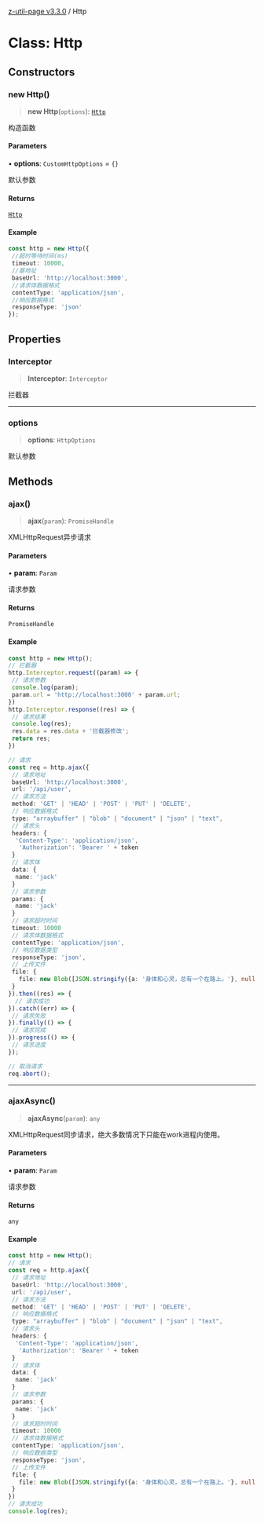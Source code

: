 [z-util-page v3.3.0](../index.md) / Http

# Class: Http

## Constructors

### new Http()

> **new Http**(`options`): [`Http`](Http.md)

构造函数

#### Parameters

• **options**: `CustomHttpOptions` = `{}`

默认参数

#### Returns

[`Http`](Http.md)

#### Example

```ts
const http = new Http({
 //超时等待时间(ms)
 timeout: 10000,
 //基地址
 baseUrl: 'http://localhost:3000',
 //请求体数据格式
 contentType: 'application/json',
 //响应数据格式
 responseType: 'json'
});
```

## Properties

### Interceptor

> **Interceptor**: `Interceptor`

拦截器

***

### options

> **options**: `HttpOptions`

默认参数

## Methods

### ajax()

> **ajax**(`param`): `PromiseHandle`

XMLHttpRequest异步请求

#### Parameters

• **param**: `Param`

请求参数

#### Returns

`PromiseHandle`

#### Example

```ts
const http = new Http();
// 拦截器
http.Interceptor.request((param) => {
 // 请求参数
 console.log(param);
 param.url = 'http://localhost:3000' + param.url;
})
http.Interceptor.response((res) => {
 // 请求结果
 console.log(res);
 res.data = res.data + '拦截器修改';
 return res;
})

// 请求
const req = http.ajax({
 // 请求地址
 baseUrl: 'http://localhost:3000',
 url: '/api/user',
 // 请求方法
 method: 'GET' | 'HEAD' | 'POST' | 'PUT' | 'DELETE',
 // 响应数据格式
 type: "arraybuffer" | "blob" | "document" | "json" | "text",
 // 请求头
 headers: {
  'Content-Type': 'application/json',
   'Authorization': 'Bearer ' + token
 }
 // 请求体
 data: {
  name: 'jack'
 }
 // 请求参数
 params: {
  name: 'jack'
 }
 // 请求超时时间
 timeout: 10000
 // 请求体数据格式
 contentType: 'application/json',
 // 响应数据类型
 responseType: 'json',
 // 上传文件
 file: {
   file: new Blob([JSON.stringify({a: '身体和心灵，总有一个在路上。'}, null, 2)], {type : 'application/json'})
 }
}).then((res) => {
  // 请求成功
}).catch((err) => {
 // 请求失败
}).finally(() => {
 // 请求完成
}).progress(() => {
 // 请求进度
});

// 取消请求
req.abort();
```

***

### ajaxAsync()

> **ajaxAsync**(`param`): `any`

XMLHttpRequest同步请求，绝大多数情况下只能在work进程内使用。

#### Parameters

• **param**: `Param`

请求参数

#### Returns

`any`

#### Example

```ts
const http = new Http();
// 请求
const req = http.ajax({
 // 请求地址
 baseUrl: 'http://localhost:3000',
 url: '/api/user',
 // 请求方法
 method: 'GET' | 'HEAD' | 'POST' | 'PUT' | 'DELETE',
 // 响应数据格式
 type: "arraybuffer" | "blob" | "document" | "json" | "text",
 // 请求头
 headers: {
  'Content-Type': 'application/json',
   'Authorization': 'Bearer ' + token
 }
 // 请求体
 data: {
  name: 'jack'
 }
 // 请求参数
 params: {
  name: 'jack'
 }
 // 请求超时时间
 timeout: 10000
 // 请求体数据格式
 contentType: 'application/json',
 // 响应数据类型
 responseType: 'json',
 // 上传文件
 file: {
   file: new Blob([JSON.stringify({a: '身体和心灵，总有一个在路上。'}, null, 2)], {type : 'application/json'})
 }
})
// 请求成功
console.log(res);
```
